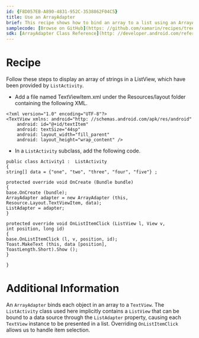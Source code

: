 ```yaml
---
id: {F8D057EB-A890-4831-952C-3538862F04C5}  
title: Use an ArrayAdapter  
brief: This recipe shows how to bind an array to a list using an ArrayAdapter.  
samplecode: [Browse on GitHub](https: //github.com/xamarin/recipes/tree/master/android/data/adapters/use_an_arrayadapter)  
sdk: [ArrayAdapter Class Reference](http: //developer.android.com/reference/android/widget/ArrayAdapter.html)  
---
```


<a name="Recipe" class="injected"></a>


# Recipe

Follow these steps to display an array of strings in a ListView, which have been provided by `ListActivity`.

-  Add a file named TextViewItem.xml under the Resources/layout folder containing the following XML.


```
<?xml version="1.0" encoding="UTF-8"?>
<TextView xmlns: android="http: //schemas.android.com/apk/res/android"
    android: id="@+id/textItem"
    android: textSize="44sp"
    android: layout_width="fill_parent"
    android: layout_height="wrap_content" />
```

-  In a `ListActivity` subclass, add the following code.


```
public class Activity1 :  ListActivity
{
string[] data = {"one", "two", "three", "four", "five"} ;

protected override void OnCreate (Bundle bundle)
{
base.OnCreate (bundle);
ArrayAdapter adapter = new ArrayAdapter (this,
Resource.Layout.TextViewItem, data);
ListAdapter = adapter;
}

protected override void OnListItemClick (ListView l, View v,
int position, long id)
{
base.OnListItemClick (l, v, position, id);
Toast.MakeText (this, data [position],
ToastLength.Short).Show ();
}

}
```

 <a name="Additional_Information" class="injected"></a>


# Additional Information

An `ArrayAdapter` binds each object in an array to a `TextView`. The `ListActivity`
class used here implicitly contains a `ListView` that can be bound to a data
source through the `ListAdapter` property, causing each `TextView` instance to be
presented in a list. Overriding `OnListItemClick` allows us to handle item
selection.